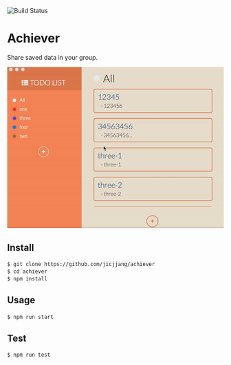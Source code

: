 ![Build Status](https://travis-ci.org/jicjjang/achiever.svg?branch=master)

# Achiever
Share saved data in your group.

[![Achiever Demo](./static/readme/readme_image.gif)](https://youtu.be/nzAhe7PffbQ)

## Install
~~~bash
$ git clone https://github.com/jicjjang/achiever
$ cd achiever
$ npm install
~~~

## Usage
~~~bash
$ npm run start
~~~

## Test
~~~bash
$ npm run test
~~~
